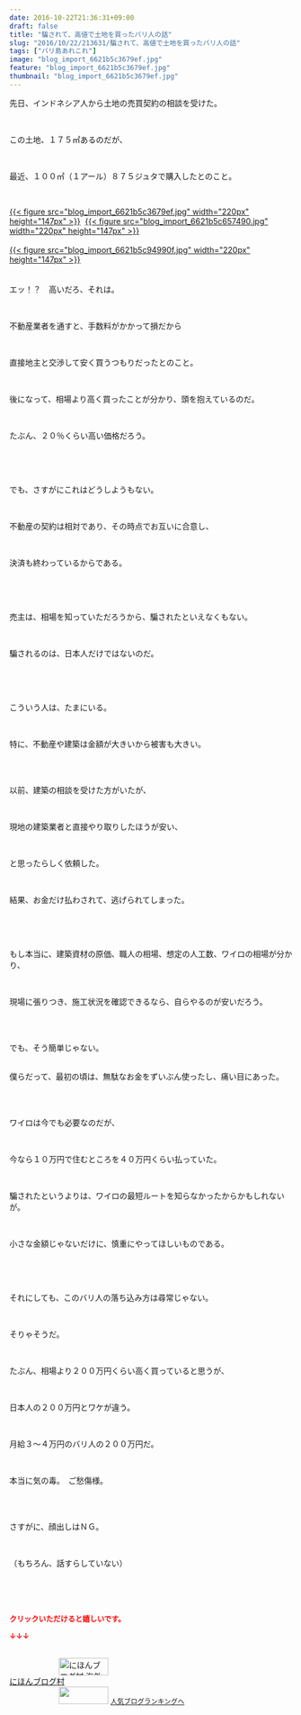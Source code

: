 ```yaml
---
date: 2016-10-22T21:36:31+09:00
draft: false
title: "騙されて、高値で土地を買ったバリ人の話"
slug: "2016/10/22/213631/騙されて、高値で土地を買ったバリ人の話"
tags: ["バリ島あれこれ"]
image: "blog_import_6621b5c3679ef.jpg"
feature: "blog_import_6621b5c3679ef.jpg"
thumbnail: "blog_import_6621b5c3679ef.jpg"
---
```

<p>先日、インドネシア人から土地の売買契約の相談を受けた。</p><br/><p>この土地、１７５㎡あるのだが、</p><br/><p>最近、１００㎡（１アール）８７５ジュタで購入したとのこと。</p><br/><p><a href="blog_import_6621b5c4b209e.jpg">{{< figure src="blog_import_6621b5c3679ef.jpg" width="220px" height="147px" >}}</a>  <a href="blog_import_6621b5c791e21.jpg">{{< figure src="blog_import_6621b5c657490.jpg" width="220px" height="147px" >}}</a> <br/><br/><a href="blog_import_6621b5ca85b0a.jpg">{{< figure src="blog_import_6621b5c94990f.jpg" width="220px" height="147px" >}}</a> <br/><br/><br/>エッ！？　高いだろ、それは。</p><br/><p>不動産業者を通すと、手数料がかかって損だから</p><br/><p>直接地主と交渉して安く買うつもりだったとのこと。</p><br/><p>後になって、相場より高く買ったことが分かり、頭を抱えているのだ。</p><br/><p>たぶん、２０％くらい高い価格だろう。</p><p><br/></p><br/><p>でも、さすがにこれはどうしようもない。</p><br/><p>不動産の契約は相対であり、その時点でお互いに合意し、</p><br/><p>決済も終わっているからである。</p><p><br/></p><br/><p>売主は、相場を知っていただろうから、騙されたといえなくもない。</p><br/><p>騙されるのは、日本人だけではないのだ。</p><p><br/></p><br/><p>こういう人は、たまにいる。</p><br/><p>特に、不動産や建築は金額が大きいから被害も大きい。</p><br/><br/><p>以前、建築の相談を受けた方がいたが、</p><br/><p>現地の建築業者と直接やり取りしたほうが安い、</p><br/><p>と思ったらしく依頼した。</p><br/><p>結果、お金だけ払わされて、逃げられてしまった。</p><p><br/></p><br/><p>もし本当に、建築資材の原価、職人の相場、想定の人工数、ワイロの相場が分かり、</p><br/><p>現場に張りつき、施工状況を確認できるなら、自らやるのが安いだろう。</p><br/><br/><p>でも、そう簡単じゃない。</p><p><br/>僕らだって、最初の頃は、無駄なお金をずいぶん使ったし、痛い目にあった。</p><br/><br/><p>ワイロは今でも必要なのだが、</p><br/><p>今なら１０万円で住むところを４０万円くらい払っていた。</p><br/><p>騙されたというよりは、ワイロの最短ルートを知らなかったからかもしれないが。</p><br/><p>小さな金額じゃないだけに、慎重にやってほしいものである。</p><p><br/></p><br/><p>それにしても、このバリ人の落ち込み方は尋常じゃない。</p><br/><p>そりゃそうだ。</p><br/><p>たぶん、相場より２００万円くらい高く買っていると思うが、</p><br/><p>日本人の２００万円とワケが違う。</p><br/><p>月給３～４万円のバリ人の２００万円だ。</p><br/><p>本当に気の毒。　ご愁傷様。</p><br/><br/><p>さすがに、顔出しはＮＧ。</p><br/><p>（もちろん、話すらしていない）</p><br/><br/><br/><p><font color="#ff0000" size="2"><strong>クリックいただけると嬉しいです。<br/></strong></font></p><p><font color="#ff0000" size="2"><strong>↓↓↓</strong></font></p><p><br/><a href="ranking.html?p_cid=01260127" target="_blank"><img border="0" alt="にほんブログ村 海外生活ブログ バリ島情報へ" src="data:image/svg+xml;charset=utf-8,%3Csvg%20xmlns%3D%22http%3A%2F%2Fwww.w3.org%2F2000%2Fsvg%22%20title%3D%22Placeholder%20for%20Images%22%20role%3D%22presentation%22%20viewBox%3D%220%200%2088%2031%22%20%2F%3E" width="88" height="31" data-src="https://img-proxy.blog-video.jp/images?url=http%3A%2F%2Foverseas.blogmura.com%2Fbali%2Fimg%2Fbali88_31.gif" style="aspect-ratio: auto 88 / 31;"/><noscript><img border="0" alt="にほんブログ村 海外生活ブログ バリ島情報へ" src="https://img-proxy.blog-video.jp/images?url=http%3A%2F%2Foverseas.blogmura.com%2Fbali%2Fimg%2Fbali88_31.gif" width="88" height="31"></noscript></a><br/><a href="ranking.html?p_cid=01260127" target="_blank">にほんブログ村</a> <br/><a title="人気ブログランキングへ" href="link.php?1804582"><img border="0" src="data:image/svg+xml;charset=utf-8,%3Csvg%20xmlns%3D%22http%3A%2F%2Fwww.w3.org%2F2000%2Fsvg%22%20title%3D%22Placeholder%20for%20Images%22%20role%3D%22presentation%22%20viewBox%3D%220%200%2088%2031%22%20%2F%3E" width="88" height="31" data-src="https://blog.with2.net/img/banner/banner_22.gif" style="aspect-ratio: auto 88 / 31;"/><noscript><img border="0" src="https://blog.with2.net/img/banner/banner_22.gif" width="88" height="31"></noscript></a> <a style="FONT-SIZE: 12px" href="link.php?1804582">人気ブログランキングへ</a> </p>

